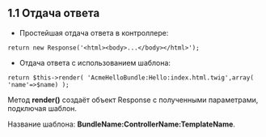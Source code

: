 ## 1.1 Отдача ответа

*   Простейшая отдача ответа в контроллере:

`return new Response('<html><body>...</body></html>');`

*   Отдача ответа с использованием шаблона:

`return $this->render( 'AcmeHelloBundle:Hello:index.html.twig',array( 'name'=>$name) );`

Метод **render()** создаёт объект Response с полученными параметрами, подключая шаблон.

Название шаблона: **BundleName:ControllerName:TemplateName**.